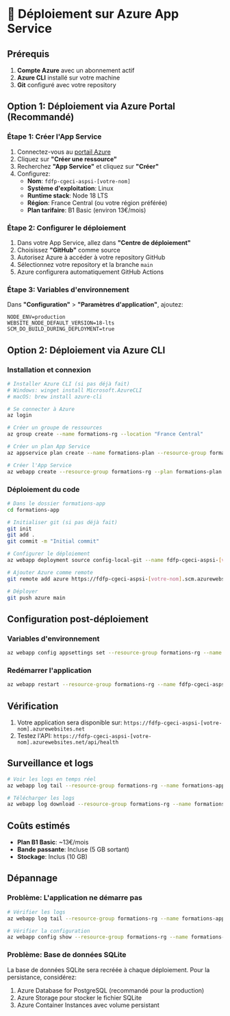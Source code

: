 # 🚀 Déploiement sur Azure App Service

## Prérequis

1. **Compte Azure** avec un abonnement actif
2. **Azure CLI** installé sur votre machine
3. **Git** configuré avec votre repository

## Option 1: Déploiement via Azure Portal (Recommandé)

### Étape 1: Créer l'App Service

1. Connectez-vous au [portail Azure](https://portal.azure.com)
2. Cliquez sur **"Créer une ressource"**
3. Recherchez **"App Service"** et cliquez sur **"Créer"**
4. Configurez:
   - **Nom**: `fdfp-cgeci-aspsi-[votre-nom]`
   - **Système d'exploitation**: Linux
   - **Runtime stack**: Node 18 LTS
   - **Région**: France Central (ou votre région préférée)
   - **Plan tarifaire**: B1 Basic (environ 13€/mois)

### Étape 2: Configurer le déploiement

1. Dans votre App Service, allez dans **"Centre de déploiement"**
2. Choisissez **"GitHub"** comme source
3. Autorisez Azure à accéder à votre repository GitHub
4. Sélectionnez votre repository et la branche `main`
5. Azure configurera automatiquement GitHub Actions

### Étape 3: Variables d'environnement

Dans **"Configuration"** > **"Paramètres d'application"**, ajoutez:
```
NODE_ENV=production
WEBSITE_NODE_DEFAULT_VERSION=18-lts
SCM_DO_BUILD_DURING_DEPLOYMENT=true
```

## Option 2: Déploiement via Azure CLI

### Installation et connexion
```bash
# Installer Azure CLI (si pas déjà fait)
# Windows: winget install Microsoft.AzureCLI
# macOS: brew install azure-cli

# Se connecter à Azure
az login

# Créer un groupe de ressources
az group create --name formations-rg --location "France Central"

# Créer un plan App Service
az appservice plan create --name formations-plan --resource-group formations-rg --sku B1 --is-linux

# Créer l'App Service
az webapp create --resource-group formations-rg --plan formations-plan --name fdfp-cgeci-aspsi-[votre-nom] --runtime "NODE|18-lts"
```

### Déploiement du code
```bash
# Dans le dossier formations-app
cd formations-app

# Initialiser git (si pas déjà fait)
git init
git add .
git commit -m "Initial commit"

# Configurer le déploiement
az webapp deployment source config-local-git --name fdfp-cgeci-aspsi-[votre-nom] --resource-group formations-rg

# Ajouter Azure comme remote
git remote add azure https://fdfp-cgeci-aspsi-[votre-nom].scm.azurewebsites.net:443/fdfp-cgeci-aspsi-[votre-nom].git

# Déployer
git push azure main
```

## Configuration post-déploiement

### Variables d'environnement
```bash
az webapp config appsettings set --resource-group formations-rg --name fdfp-cgeci-aspsi-[votre-nom] --settings NODE_ENV=production WEBSITE_NODE_DEFAULT_VERSION=18-lts SCM_DO_BUILD_DURING_DEPLOYMENT=true
```

### Redémarrer l'application
```bash
az webapp restart --resource-group formations-rg --name fdfp-cgeci-aspsi-[votre-nom]
```

## Vérification

1. Votre application sera disponible sur: `https://fdfp-cgeci-aspsi-[votre-nom].azurewebsites.net`
2. Testez l'API: `https://fdfp-cgeci-aspsi-[votre-nom].azurewebsites.net/api/health`

## Surveillance et logs

```bash
# Voir les logs en temps réel
az webapp log tail --resource-group formations-rg --name formations-app-[votre-nom]

# Télécharger les logs
az webapp log download --resource-group formations-rg --name formations-app-[votre-nom]
```

## Coûts estimés

- **Plan B1 Basic**: ~13€/mois
- **Bande passante**: Incluse (5 GB sortant)
- **Stockage**: Inclus (10 GB)

## Dépannage

### Problème: L'application ne démarre pas
```bash
# Vérifier les logs
az webapp log tail --resource-group formations-rg --name formations-app-[votre-nom]

# Vérifier la configuration
az webapp config show --resource-group formations-rg --name formations-app-[votre-nom]
```

### Problème: Base de données SQLite
La base de données SQLite sera recréée à chaque déploiement. Pour la persistance, considérez:
1. Azure Database for PostgreSQL (recommandé pour la production)
2. Azure Storage pour stocker le fichier SQLite
3. Azure Container Instances avec volume persistant
